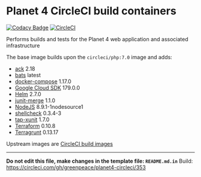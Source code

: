 
# Planet 4 CircleCI build containers

[![Codacy Badge](https://api.codacy.com/project/badge/Grade/4c9d5b08e9b046cbba9cdcbc9ba8eaf9)](https://www.codacy.com/app/rawalker/planet4-circleci?utm_source=github.com&utm_medium=referral&utm_content=greenpeace/planet4-circleci&utm_campaign=badger) [![CircleCI](https://circleci.com/gh/greenpeace/planet4-circleci/tree/master.svg?style=shield)](https://circleci.com/gh/greenpeace/planet4-circleci/tree/master)

Performs builds and tests for the Planet 4 web application and associated infrastructure

The base image builds upon the `circleci/php:7.0` image and adds:
-   [ack](https://beyondgrep.com/) 2.18
-   [bats](https://github.com/sstephenson/bats) latest
-   [docker-compose](https://github.com/docker/compose/releases) 1.17.0
-   [Google Cloud SDK](https://cloud.google.com/sdk/gcloud/) 179.0.0
-   [Helm](https://github.com/kubernetes/helm/releases) 2.7.0
-   [junit-merge](https://www.npmjs.com/package/junit-merge) 1.1.0
-   [NodeJS](https://nodejs.org/en/download/package-manager/#debian-and-ubuntu-based-linux-distributions) 8.9.1-1nodesource1
-   [shellcheck](https://github.com/koalaman/shellcheck) 0.3.4-3
-   [tap-xunit](https://github.com/aghassemi/tap-xunit) 1.7.0
-   [Terraform](https://www.terraform.io/downloads.html) 0.10.8
-   [Terragrunt](https://github.com/gruntwork-io/terragrunt/releases) 0.13.17

Upstream images are [CircleCI build images](https://github.com/circleci/circleci-images/)

---

__Do not edit this file, make changes in the template file: `README.md.in`__
Build: https://circleci.com/gh/greenpeace/planet4-circleci/353
